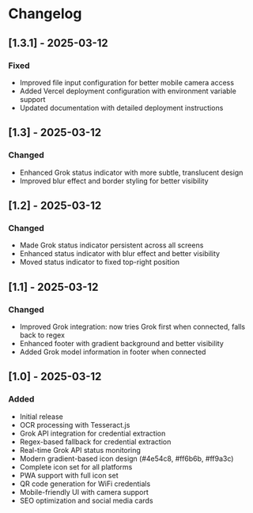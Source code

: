 # Changelog

## [1.3.1] - 2025-03-12
### Fixed
- Improved file input configuration for better mobile camera access
- Added Vercel deployment configuration with environment variable support
- Updated documentation with detailed deployment instructions

## [1.3] - 2025-03-12
### Changed
- Enhanced Grok status indicator with more subtle, translucent design
- Improved blur effect and border styling for better visibility

## [1.2] - 2025-03-12
### Changed
- Made Grok status indicator persistent across all screens
- Enhanced status indicator with blur effect and better visibility
- Moved status indicator to fixed top-right position

## [1.1] - 2025-03-12
### Changed
- Improved Grok integration: now tries Grok first when connected, falls back to regex
- Enhanced footer with gradient background and better visibility
- Added Grok model information in footer when connected

## [1.0] - 2025-03-12
### Added
- Initial release
- OCR processing with Tesseract.js
- Grok API integration for credential extraction
- Regex-based fallback for credential extraction
- Real-time Grok API status monitoring
- Modern gradient-based icon design (#4e54c8, #ff6b6b, #ff9a3c)
- Complete icon set for all platforms
- PWA support with full icon set
- QR code generation for WiFi credentials
- Mobile-friendly UI with camera support
- SEO optimization and social media cards
